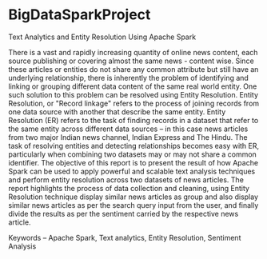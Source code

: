 # BigDataSparkProject
Text Analytics and Entity Resolution Using Apache Spark

There is a vast and rapidly increasing quantity of online news content, each source publishing or covering almost the same news - content wise. Since these articles or entities do not share any common attribute but still have an underlying relationship, there is inherently the problem of identifying and linking or grouping different data content of the same real world entity. One such solution to this problem can be resolved using Entity Resolution. 
Entity Resolution, or "Record linkage" refers to the process of joining records from one data source with another that describe the same entity. Entity Resolution (ER) refers to the task of finding records in a dataset that refer to the same entity across different data sources – in this case news articles from two major Indian news channel, Indian Express and The Hindu. The task of resolving entities and detecting relationships becomes easy with ER, particularly when combining two datasets may or may not share a common identifier.
The objective of this report is to present the result of how Apache Spark can be used to apply powerful and scalable text analysis techniques and perform entity resolution across two datasets of news articles. The report highlights the process of data collection and cleaning, using Entity Resolution technique display similar news articles as group and also display similar news articles as per the search query input from the user, and finally divide the results as per the sentiment carried by the respective news article.

Keywords – Apache Spark, Text analytics, Entity Resolution, Sentiment Analysis 
